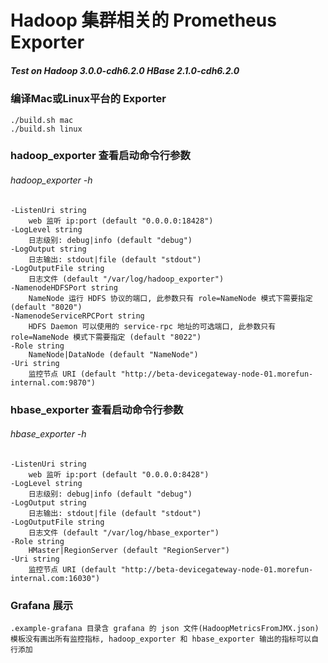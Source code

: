 # Hadoop 集群相关的 Prometheus Exporter

##### Test on Hadoop 3.0.0-cdh6.2.0 HBase 2.1.0-cdh6.2.0 ####

### 编译Mac或Linux平台的 Exporter
	./build.sh mac
	./build.sh linux

### hadoop_exporter  查看启动命令行参数
######	hadoop_exporter -h
	-ListenUri string
		web 监听 ip:port (default "0.0.0.0:18428")
	-LogLevel string
		日志级别: debug|info (default "debug")
	-LogOutput string
		日志输出: stdout|file (default "stdout")
	-LogOutputFile string
		日志文件 (default "/var/log/hadoop_exporter")
	-NamenodeHDFSPort string
		NameNode 运行 HDFS 协议的端口, 此参数只有 role=NameNode 模式下需要指定 (default "8020")
	-NamenodeServiceRPCPort string
		HDFS Daemon 可以使用的 service-rpc 地址的可选端口, 此参数只有 role=NameNode 模式下需要指定 (default "8022")
	-Role string
		NameNode|DataNode (default "NameNode")
	-Uri string
		监控节点 URI (default "http://beta-devicegateway-node-01.morefun-internal.com:9870")


### hbase_exporter  查看启动命令行参数
###### hbase_exporter -h
	-ListenUri string
		web 监听 ip:port (default "0.0.0.0:8428")
	-LogLevel string
		日志级别: debug|info (default "debug")
	-LogOutput string
		日志输出: stdout|file (default "stdout")
	-LogOutputFile string
		日志文件 (default "/var/log/hbase_exporter")
	-Role string
		HMaster|RegionServer (default "RegionServer")
	-Uri string
		监控节点 URI (default "http://beta-devicegateway-node-01.morefun-internal.com:16030")
### Grafana  展示
	.example-grafana 目录含 grafana 的 json 文件(HadoopMetricsFromJMX.json)
	模板没有画出所有监控指标, hadoop_exporter 和 hbase_exporter 输出的指标可以自行添加
